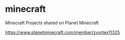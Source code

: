 # minecraft

Minecraft Projects shared  on Planet Minecraft

https://www.planetminecraft.com/member/zvortex11325
